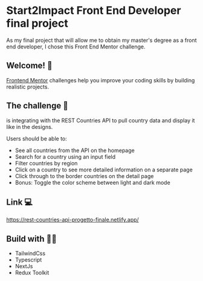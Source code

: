 # Start2Impact Front End Developer final project

As my final project that will allow me to obtain my master's degree as a front end developer, I chose this Front End Mentor challenge.

## Welcome! 👋


[Frontend Mentor](https://www.frontendmentor.io) challenges help you improve your coding skills by building realistic projects.


## The challenge 🦾 

is integrating with the REST Countries API to pull country data and display it like in the designs.

Users should be able to:

- See all countries from the API on the homepage
- Search for a country using an input field
- Filter countries by region
- Click on a country to see more detailed information on a separate page
- Click through to the border countries on the detail page
- Bonus: Toggle the color scheme between light and dark mode


## Link 💻

https://rest-countries-api-progetto-finale.netlify.app/


## Build with 👷‍♀️

- TailwindCss
- Typescript
- NextJs
- Redux Toolkit



